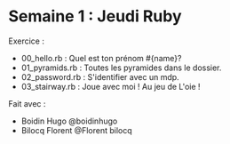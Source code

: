 # Semaine 1 : Jeudi Ruby

 Exercice :
 - 00_hello.rb : Quel est ton prénom #{name}?
 - 01_pyramids.rb : Toutes les pyramides dans le dossier.
 - 02_password.rb : S'identifier avec un mdp.
 - 03_stairway.rb : Joue avec moi ! Au jeu de L'oie !

 Fait avec :
 - Boidin Hugo @boidinhugo
 - Bilocq Florent @Florent bilocq
